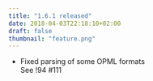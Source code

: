 ```yaml
---
title: "1.6.1 released"
date: 2018-04-03T22:18:10+02:00
draft: false
thumbnail: "feature.png"
---
```


*   Fixed parsing of some OPML formats  
    See !94 #111

